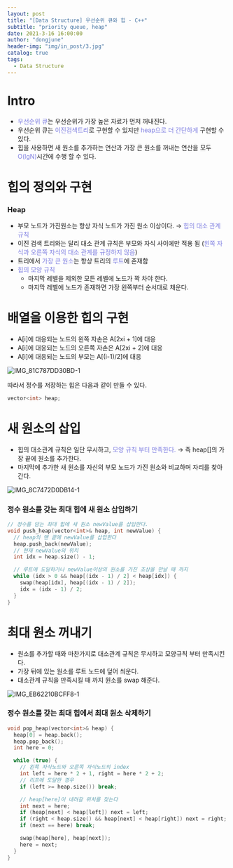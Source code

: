 ```yaml
---
layout: post
title: "[Data Structure] 우선순위 큐와 힙 - C++"
subtitle: "priority queue, heap"
date: 2021-3-16 16:00:00
author: "dongjune"
header-img: "img/in_post/3.jpg"
catalog: true
tags:
  - Data Structure
---
```

# Intro

- <span style="color:rgba(0,0,200,0.5)">우선순위 큐</span>는 우선순위가 가장 높은 자료가 먼저 꺼내진다.
- 우선순위 큐는 <span style="color:rgba(0,0,200,0.5)">이진검색트리</span>로 구현할 수 있지만 <span style="color:rgba(0,0,200,0.5)">heap으로 더 간단하게</span> 구현할 수 있다.
- 힙을 사용하면 새 원소를 추가하는 연산과 가장 큰 원소를 꺼내는 연산을 모두 <span style="color:rgba(0,0,200,0.5)">O(lgN)</span>시간에 수행 할 수 있다.

# 힙의 정의와 구현

### Heap

- 부모 노드가 가진원소는 항상 자식 노드가 가진 원소 이상이다. → <span style="color:rgba(0,0,200,0.5)">힙의 대소 관계 규칙</span>
- 이진 검색 트리와는 달리 대소 관계 규칙은 부모와 자식 사이에만 적용 됨 (<span style="color:rgba(0,0,200,0.5)">왼쪽 자식과 오른쪽 자식의 대소 관계를 규정하지 않음</span>)
- 트리에서 <span style="color:rgba(0,0,200,0.5)">가장 큰 원소</span>는 항상 트리의 <span style="color:rgba(0,0,200,0.5)">루트</span>에 존재함
- <span style="color:rgba(0,0,200,0.5)">힙의 모양 규칙</span>
    - 마지막 레벨을 제외한 모든 레벨에 노드가 꽉 차야 한다.
    - 마지막 레벨에 노드가 존재하면 가장 왼쪽부터 순서대로 채운다.

# 배열을 이용한 힙의 구현

- A[i]에 대응되는 노드의 왼쪽 자손은 A[2xi + 1]에 대응
- A[i]에 대응되는 노드의 오른쪽 자손은 A[2xi + 2]에 대응
- A[i]에 대응되는 노드의 부모는 A[(i-1)/2]에 대응


![IMG_81C787DD30BD-1](https://user-images.githubusercontent.com/53213397/111269799-61cab380-8672-11eb-9189-419ba3f7a6b8.jpeg)


따라서 정수를 저장하는 힙은 다음과 같이 만들 수 있다.

```cpp
vector<int> heap;
```

# 새 원소의 삽입

- 힙의 대소관계 규칙은 일단 무시하고, <span style="color:rgba(0,0,200,0.5)">모양 규칙 부터 만족한다.</span> → 즉 heap[]의 가장 끝에 원소를 추가한다.
- 마지막에 추가한 새 원소를 자신의 부모 노드가 가진 원소와 비교하며 자리를 찾아간다.

![IMG_8C7472D0DB14-1](https://user-images.githubusercontent.com/53213397/111269779-5c6d6900-8672-11eb-90df-32d60d3c7ccc.jpeg)


### 정수 원소를 갖는 최대 힙에 새 원소 삽입하기

```cpp
// 정수를 담는 최대 힙에 새 원소 newValue를 삽입한다.
void push_heap(vector<int>& heap, int newValue) {
  // heap의 맨 끝에 newValue를 삽입한다
  heap.push_back(newValue);
  // 현재 newValue의 위치
  int idx = heap.size() - 1;

  // 루트에 도달하거나 newValue이상의 원소를 가진 조상을 만날 때 까지
  while (idx > 0 && heap[(idx - 1) / 2] < heap[idx]) {
    swap(heap[idx], heap[(idx - 1) / 2]);
    idx = (idx - 1) / 2;
  }
}
```

# 최대 원소 꺼내기

- 원소를 추가할 때와 마찬가지로 대소관계 규칙은 무시하고 모양규칙 부터 만족시킨다.
- 가장 뒤에 있는 원소를 루트 노드에 덮어 씌운다.
- 대소관계 규칙을 만족시킬 때 까지 원소를 swap 해준다.

![IMG_EB62210BCFF8-1](https://user-images.githubusercontent.com/53213397/111269803-62fbe080-8672-11eb-8096-45630352f3f9.jpeg)

### 정수 원소를 갖는 최대 힙에서 최대 원소 삭제하기

```cpp
void pop_heap(vector<int>& heap) {
  heap[0] = heap.back();
  heap.pop_back();
  int here = 0;

  while (true) {
    // 왼쪽 자식노드와 오른쪽 자식노드의 index
    int left = here * 2 + 1, right = here * 2 + 2;
    // 리프에 도달한 경우
    if (left >= heap.size()) break;

    // heap[here]이 내려갈 위치를 찾는다
    int next = here;
    if (heap[next] < heap[left]) next = left;
    if (right < heap.size() && heap[next] < heap[right]) next = right;
    if (next == here) break;

    swap(heap[here], heap[next]);
    here = next;
  }
}
```
